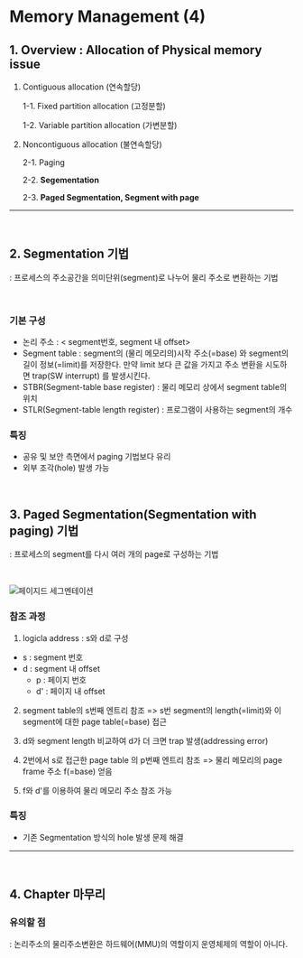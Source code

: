 # Memory Management (4)

## 1. Overview : Allocation of Physical memory issue

1. Contiguous allocation (연속할당)

    1-1. Fixed partition allocation (고정분할)

    1-2. Variable partition allocation (가변분할)

2. Noncontiguous allocation (불연속할당)

    2-1. Paging

    2-2. **Segementation**

    2-3. **Paged Segmentation, Segment with page**

--- 

<br/>

## 2. Segmentation 기법

: 프로세스의 주소공간을 의미단위(segment)로 나누어 물리 주소로 변환하는 기법

<br/>

### 기본 구성
* 논리 주소 : < segment번호, segment 내 offset> 
* Segment table
: segment의 (물리 메모리의)시작 주소(=base) 와 segment의 길이 정보(=limit)를 저장한다. 만약 limit 보다 큰 값을 가지고 주소 변환을 시도하면 trap(SW interrupt) 를 발생시킨다.
* STBR(Segment-table base register) : 물리 메모리 상에서 segment table의 위치
* STLR(Segment-table length register) : 프로그램이 사용하는 segment의 개수

### 특징
* 공유 및 보안 측면에서 paging 기법보다 유리
* 외부 조각(hole) 발생 가능

<br/>

## 3. Paged Segmentation(Segmentation with paging) 기법

: 프로세스의 segment를 다시 여러 개의 page로 구성하는 기법

<br/>

![페이지드 세그멘테이션](https://github.com/hotpineapple/study-for-Tech-Interview/tree/main/OS/week04/image/pagedsegment.JPG)

### 참조 과정 

1. logicla address : s와 d로 구성

* s : segment 번호
* d : segment 내 offset
    * p : 페이지 번호
    * d' : 페이지 내 offset

2. segment table의 s번째 엔트리 참조 => s번 segment의 length(=limit)와 이 segment에 대한 page table(=base) 접근 

3. d와 segment length 비교하여 d가 더 크면 trap 발생(addressing error)

4. 2번에서 s로 접근한 page table 의 p번째 엔트리 참조 => 물리 메모리의 page frame 주소 f(=base) 얻음

5. f와 d'를 이용하여 물리 메모리 주소 참조 가능

### 특징
* 기존 Segmentation 방식의 hole 발생 문제 해결

---

<br/>

## 4. Chapter 마무리

### 유의할 점
: 논리주소의 물리주소변환은 하드웨어(MMU)의 역할이지 운영체제의 역할이 아니다.
